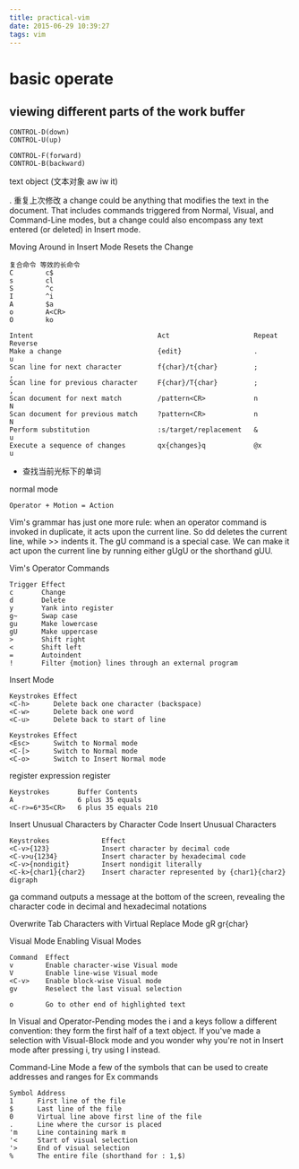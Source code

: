 ```yaml
---
title: practical-vim
date: 2015-06-29 10:39:27
tags: vim
---
```

# basic operate
## viewing different parts of the work buffer

    CONTROL-D(down)
    CONTROL-U(up)

    CONTROL-F(forward)
    CONTROL-B(backward)

text object (文本对象 aw iw it)

. 重复上次修改
a change could be anything that modifies the text in the document. That includes
commands triggered from Normal, Visual, and Command-Line modes, but a change could
also encompass any text entered (or deleted) in Insert mode.

Moving Around in Insert Mode Resets the Change

    复合命令 等效的长命令
    C        c$
    s        cl
    S        ^c
    I        ^i
    A        $a
    o        A<CR>
    O        ko

    Intent                               Act                     Repeat   Reverse
    Make a change                        {edit}                  .        u
    Scan line for next character         f{char}/t{char}         ;        ,
    Scan line for previous character     F{char}/T{char}         ;        ,
    Scan document for next match         /pattern<CR>            n        N
    Scan document for previous match     ?pattern<CR>            n        N
    Perform substitution                 :s/target/replacement   &        u
    Execute a sequence of changes        qx{changes}q            @x       u

* 查找当前光标下的单词

normal mode

    Operator + Motion = Action

Vim's grammar has just one more rule: when an operator command is invoked in 
duplicate, it acts upon the current line. So dd deletes the current line, 
while >> indents it.  The gU command is a special case. We can make it act upon 
the current line by running either gUgU or the shorthand gUU.


Vim's Operator Commands

    Trigger Effect
    c       Change
    d       Delete
    y       Yank into register
    g~      Swap case
    gu      Make lowercase
    gU      Make uppercase
    >       Shift right
    <       Shift left
    =       Autoindent
    !       Filter {motion} lines through an external program


Insert Mode

    Keystrokes Effect
    <C-h>      Delete back one character (backspace)
    <C-w>      Delete back one word
    <C-u>      Delete back to start of line

    Keystrokes Effect
    <Esc>      Switch to Normal mode
    <C-[>      Switch to Normal mode
    <C-o>      Switch to Insert Normal mode

register
expression register 

    Keystrokes       Buffer Contents
    A                6 plus 35 equals
    <C-r>=6*35<CR>   6 plus 35 equals 210

Insert Unusual Characters by Character Code
Insert Unusual Characters

    Keystrokes             Effect
    <C-v>{123}             Insert character by decimal code
    <C-v>u{1234}           Insert character by hexadecimal code
    <C-v>{nondigit}        Insert nondigit literally
    <C-k>{char1}{char2}    Insert character represented by {char1}{char2} digraph

ga command outputs a message at the bottom of the screen, revealing the character
code in decimal and hexadecimal notations

Overwrite Tab Characters with Virtual Replace Mode
gR
gr{char}

Visual Mode
Enabling Visual Modes

    Command  Effect
    v        Enable character-wise Visual mode
    V        Enable line-wise Visual mode
    <C-v>    Enable block-wise Visual mode
    gv       Reselect the last visual selection

    o        Go to other end of highlighted text


In Visual and Operator-Pending modes the i and a keys follow a different convention:
they form the first half of a text object.
If you've made a selection with Visual-Block mode and you wonder why you're not 
in Insert mode after pressing i, try using I instead.


Command-Line Mode
a few of the symbols that can be used to create addresses and ranges for Ex commands

    Symbol Address
    1      First line of the file
    $      Last line of the file
    0      Virtual line above first line of the file
    .      Line where the cursor is placed
    'm     Line containing mark m
    '<     Start of visual selection
    '>     End of visual selection
    %      The entire file (shorthand for : 1,$)
